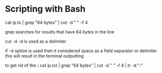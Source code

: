 # Scripting with Bash

cat ip.tx | grep "64 bytes" | cut -d " " -f 4&#x20;

grep searches for results that have 64 bytes in the line&#x20;

cut -d -d is used as a delimiter&#x20;

if -d option is used then it considered space as a field separator or delimiter this will result in the terminal outputting &#x20;

to get rid of the **:** cat ip.txt | grep "64 bytes" | cut -d " " -f 4 | tr -d ":"
